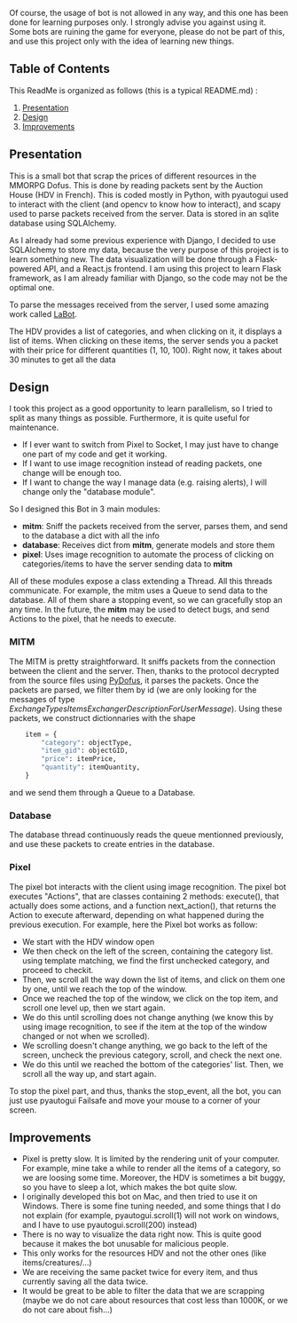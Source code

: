 Of course, the usage of bot is not allowed in any way, and this one has been done for learning purposes only. I strongly advise you against using it.
Some bots are ruining the game for everyone, please do not be part of this, and use this project only with the idea of learning new things.

## Table of Contents
This ReadMe is organized as follows (this is a typical README.md) :
1) [Presentation](#presentation)
2) [Design](#design)
3) [Improvements](#improvements)

## Presentation

This is a small bot that scrap the prices of different resources in the MMORPG Dofus. This is done by reading packets sent by the Auction House (HDV in French).
This is coded mostly in Python, with pyautogui used to interact with the client (and opencv to know how to interact), and scapy used to parse packets received from the server.
Data is stored in an sqlite database using SQLAlchemy. 

As I already had some previous experience with Django, I decided to use SQLAlchemy to store my data, because the very purpose of this project is to learn something new.
The data visualization will be done through a Flask-powered API, and a React.js frontend. I am using this project to learn Flask framework, as I am already familiar with Django, so the code may not be the optimal one.


To parse the messages received from the server, I used some amazing work called [LaBot](https://github.com/louisabraham/LaBot).

The HDV provides a list of categories, and when clicking on it, it displays a list of items.
When clicking on these items, the server sends you a packet with their price for different quantities (1, 10, 100).
Right now, it takes about 30 minutes to get all the data

## Design

I took this project as a good opportunity to learn parallelism, so I tried to split as many things as possible.
Furthermore, it is quite useful for maintenance. 
* If I ever want to switch from Pixel to Socket, I may just have to change one part of my code and get it working.
* If I want to use image recognition instead of reading packets, one change will be enough too.
* If I want to change the way I manage data (e.g. raising alerts), I will change only the "database module".

So I designed this Bot in 3 main modules:
* **mitm**: Sniff the packets received from the server, parses them, and send to the database a dict with all the info
* **database**: Receives dict from **mitm**, generate models and store them
* **pixel**: Uses image recognition to automate the process of clicking on categories/items to have the server sending data to **mitm**

All of these modules expose a class extending a Thread. All this threads communicate.
For example, the mitm uses a Queue to send data to the database.
All of them share a stopping event, so we can gracefully stop an any time.
In the future, the **mitm** may be used to detect bugs, and send Actions to the pixel, that he needs to execute.

### MITM
The MITM is pretty straightforward. It sniffs packets from the connection between the client and the server.
Then, thanks to the protocol decrypted from the source files using [PyDofus](https://github.com/balciseri/PyDofus), it parses the packets.
Once the packets are parsed, we filter them by id (we are only looking for the messages of type *ExchangeTypesItemsExchangerDescriptionForUserMessage*).
Using these packets, we construct dictionnaries with the shape
```python
    item = {
        "category": objectType,
        "item_gid": objectGID,
        "price": itemPrice,
        "quantity": itemQuantity,
    }
``` 
and we send them through a Queue to a Database.

### Database
The database thread continuously reads the queue mentionned previously, and use these packets to create entries in the database.

### Pixel
The pixel bot interacts with the client using image recognition. 
The pixel bot executes "Actions", that are classes containing 2 methods: execute(), that actually does some actions, and a function next_action(),
that returns the Action to execute afterward, depending on what happened during the previous execution.
For example, here the Pixel bot works as follow:
* We start with the HDV window open
* We then check on the left of the screen, containing the category list. using template matching, we find the first unchecked category, and proceed to checkit.
* Then, we scroll all the way down the list of items, and click on them one by one, until we reach the top of the window.
* Once we reached the top of the window, we click on the top item, and scroll one level up, then we start again.
* We do this until scrolling does not change anything (we know this by using image recognition, to see if the item at the top of the window changed or not when we scrolled).
* We scrolling doesn't change anything, we go back to the left of the screen, uncheck the previous category, scroll, and check the next one.
* We do this until we reached the bottom of the categories' list. Then, we scroll all the way up, and start again.

To stop the pixel part, and thus, thanks the stop_event, all the bot, you can just use pyautogui Failsafe and move your mouse to a corner of your screen.

## Improvements
 * Pixel is pretty slow. It is limited by the rendering unit of your computer. For example,
 mine take a while to render all the items of a category, so we are loosing some time. Moreover, the HDV is sometimes a bit buggy, so you have to sleep a lot, which makes the bot quite slow.
 * I originally developed this bot on Mac, and then tried to use it on Windows. There is some fine tuning needed, and some things that I do not explain 
 (for example, pyautogui.scroll(1) will not work on windows, and I have to use pyautogui.scroll(200) instead)
 * There is no way to visualize the data right now. This is quite good because it makes the bot unusable for malicious people.
 * This only works for the resources HDV and not the other ones (like items/creatures/...)
 * We are receiving the same packet twice for every item, and thus currently saving all the data twice.
 * It would be great to be able to filter the data that we are scrapping (maybe we do not care about resources that cost less than 1000K, or we do not care about fish...)
